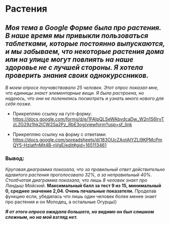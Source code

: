 # Растения
## *Моя тема в  Google Форме была про растения. В наше время мы привыкли пользоваться таблетками, которые постоянно выпускаются, и мы забываем, что некоторые растения дома или на улице могут повлиять на наше здоровье не с лучшей стороны. Я хотела проверить знания своих однокурссников.*
*В моем опросе поучавствовало 25 человек. Этот опрос показал мне, что единицы знают элементарные вещи. Я была растроена, но надеюсь, что они не поленились посмотреть и узнать много нового для себя позже.*
+ Прикрепляю ссылку на гугл-форму:
<https://docs.google.com/forms/d/e/1FAIpQLSeWAbvdcaDw_W2n1S6lrvTzLZG29z1hk2ICW2Sa2Pz_RbE3og/viewform?usp=sf_link> 

- Прикрепляю ссылку на форму с ответами:
<https://docs.google.com/spreadsheets/d/183OUcZAotAIYZLl9KPMcPmQY5-HzIatfnMjt4B-nVgE/edit#gid=165113461>

### Вывод:
*Круговая диаграмма показала, что за правильный ответ действительно ядовитого растения проголосовало 32%, а за неправильный 40%.
Столбчатая диаграмма показала, что лишь 8 человек знает про Ландыш Майский.*
**Максимальный балл за тест 9 из 15, минимальный 0, среднее значение 2,04. Очень печальные показатели.**
Проделав функцию если, убедилась что лишь один человек более менее знает про растения и он Молодец, а остальные Огурцы))

__*Я от этого опроса ожидала большего, но видимо он был слишком сложным, но на мой взгляд нет.*__
